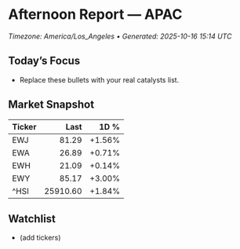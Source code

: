 # Afternoon Report — APAC
_Timezone: America/Los_Angeles • Generated: 2025-10-16 15:14 UTC_

## Today’s Focus
- Replace these bullets with your real catalysts list.

## Market Snapshot
| Ticker | Last | 1D % |
|---|---:|---:|
| EWJ | 81.29 | +1.56% |
| EWA | 26.89 | +0.71% |
| EWH | 21.09 | +0.14% |
| EWY | 85.17 | +3.00% |
| ^HSI | 25910.60 | +1.84% |

## Watchlist
- (add tickers)
